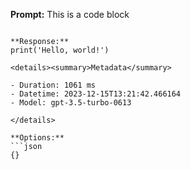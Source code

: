 **Prompt:**
This is a code block
```

**Response:**
print('Hello, world!')

<details><summary>Metadata</summary>

- Duration: 1061 ms
- Datetime: 2023-12-15T13:21:42.466164
- Model: gpt-3.5-turbo-0613

</details>

**Options:**
```json
{}
```


